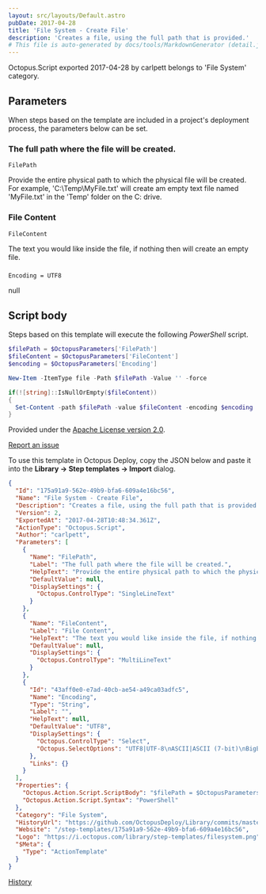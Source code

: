```yaml
---
layout: src/layouts/Default.astro
pubDate: 2017-04-28
title: 'File System - Create File'
description: 'Creates a file, using the full path that is provided.'
# This file is auto-generated by docs/tools/MarkdownGenerator (detail.js)
---
```


Octopus.Script exported 2017-04-28 by carlpett belongs to 'File System' category.

## Parameters

When steps based on the template are included in a project's deployment process, the parameters below can be set.


<div class="param">

### The full path where the file will be created.

`FilePath`

Provide the entire physical path to which the physical file will be created. For example, 'C:\Temp\MyFile.txt' will create am empty text file named 'MyFile.txt' in the 'Temp' folder on the C: drive.

</div>
        
<div class="param">

### File Content

`FileContent`

The text you would like inside the file, if nothing then will create an empty file.

</div>
        
<div class="param">

### 

`Encoding = UTF8`

null

</div>
        

## Script body

Steps based on this template will execute the following *PowerShell* script.

```PowerShell
$filePath = $OctopusParameters['FilePath']
$fileContent = $OctopusParameters['FileContent']
$encoding = $OctopusParameters['Encoding']

New-Item -ItemType file -Path $filePath -Value '' -force

if(![string]::IsNullOrEmpty($fileContent))
{
  Set-Content -path $filePath -value $fileContent -encoding $encoding
}
```

Provided under the [Apache License version 2.0](https://github.com/OctopusDeploy/Library/blob/master/LICENSE.txt).

[Report an issue](https://github.com/OctopusDeploy/Library/issues/new?assignees=&labels=&projects=&template=bug-report.yml&title=Issue%20with%20File%20System%20-%20Create%20File&step-template=File%20System%20-%20Create%20File)

<div class="get-json">

To use this template in Octopus Deploy, copy the JSON below and paste it into the **Library → Step templates → Import** dialog.

```json
{
  "Id": "175a91a9-562e-49b9-bfa6-609a4e16bc56",
  "Name": "File System - Create File",
  "Description": "Creates a file, using the full path that is provided.",
  "Version": 2,
  "ExportedAt": "2017-04-28T10:48:34.361Z",
  "ActionType": "Octopus.Script",
  "Author": "carlpett",
  "Parameters": [
    {
      "Name": "FilePath",
      "Label": "The full path where the file will be created.",
      "HelpText": "Provide the entire physical path to which the physical file will be created. For example, 'C:\\Temp\\MyFile.txt' will create am empty text file named 'MyFile.txt' in the 'Temp' folder on the C: drive.",
      "DefaultValue": null,
      "DisplaySettings": {
        "Octopus.ControlType": "SingleLineText"
      }
    },
    {
      "Name": "FileContent",
      "Label": "File Content",
      "HelpText": "The text you would like inside the file, if nothing then will create an empty file.",
      "DefaultValue": null,
      "DisplaySettings": {
        "Octopus.ControlType": "MultiLineText"
      }
    },
    {
      "Id": "43aff0e0-e7ad-40cb-ae54-a49ca03adfc5",
      "Name": "Encoding",
      "Type": "String",
      "Label": "",
      "HelpText": null,
      "DefaultValue": "UTF8",
      "DisplaySettings": {
        "Octopus.ControlType": "Select",
        "Octopus.SelectOptions": "UTF8|UTF-8\nASCII|ASCII (7-bit)\nBigEndianUnicode|UTF-16 (big-endian)\nByte|Encodes as byte sequence\nUnicode|UTF-16 (little-endian)\nUTF7|UTF-7\nUnknown|Binary"
      },
      "Links": {}
    }
  ],
  "Properties": {
    "Octopus.Action.Script.ScriptBody": "$filePath = $OctopusParameters['FilePath']\n$fileContent = $OctopusParameters['FileContent']\n$encoding = $OctopusParameters['Encoding']\n\nNew-Item -ItemType file -Path $filePath -Value '' -force\n\nif(![string]::IsNullOrEmpty($fileContent))\n{\n  Set-Content -path $filePath -value $fileContent -encoding $encoding\n}",
    "Octopus.Action.Script.Syntax": "PowerShell"
  },
  "Category": "File System",
  "HistoryUrl": "https://github.com/OctopusDeploy/Library/commits/master/step-templates//opt/buildagent/work/75443764cd38076d/step-templates/file-system-create-file.json",
  "Website": "/step-templates/175a91a9-562e-49b9-bfa6-609a4e16bc56",
  "Logo": "https://i.octopus.com/library/step-templates/filesystem.png",
  "$Meta": {
    "Type": "ActionTemplate"
  }
}
```

[History](https://github.com/OctopusDeploy/Library/commits/master/step-templates/https://github.com/OctopusDeploy/Library/commits/master/step-templates//opt/buildagent/work/75443764cd38076d/step-templates/file-system-create-file.json)

</div>
